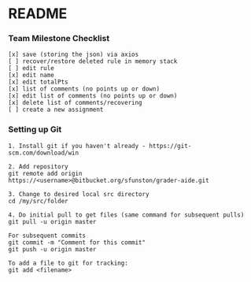 # README #

### Team Milestone Checklist ###

    [x] save (storing the json) via axios
    [ ] recover/restore deleted rule in memory stack
    [ ] edit rule
    [x] edit name
    [x] edit totalPts
    [x] list of comments (no points up or down)
    [x] edit list of comments (no points up or down)
    [x] delete list of comments/recovering
    [ ] create a new assignment

### Setting up Git ###
    1. Install git if you haven't already - https://git-scm.com/download/win

    2. Add repository
    git remote add origin https://<username>@bitbucket.org/sfunston/grader-aide.git

    3. Change to desired local src directory
    cd /my/src/folder

    4. Do initial pull to get files (same command for subsequent pulls)
    git pull -u origin master

    For subsequent commits
    git commit -m "Comment for this commit"
    git push -u origin master
    
    To add a file to git for tracking:
    git add <filename>